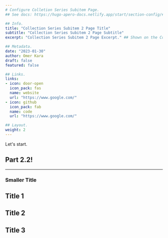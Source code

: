 ```yaml
---
# Configure Colletion Series Subitem Page.
## See docs: https://hugo-apero-docs.netlify.app/start/section-config/#lists-of-pages

## Info.
title: "Collection Series Subitem 2 Page Title"
subtitle: "Collection Series Subitem 2 Page Subtitle"
excerpt: "Collection Series Subitem 2 Page Excerpt." ## Shown on the Collection Main Page, but does not shown on the Collection Series Subitem Page.

## Metadata.
date: "2023-01-30"
author: Omer Kara
draft: false
featured: false

## Links.
links:
- icon: door-open
  icon_pack: fas
  name: website
  url: "https://www.google.com/"
- icon: github
  icon_pack: fab
  name: code
  url: "https://www.google.com/"

## Layout.
weight: 2
---
```




Let's start.

## Part 2.2!
---

### Smaller Title

## Title 1

## Title 2

## Title 3
